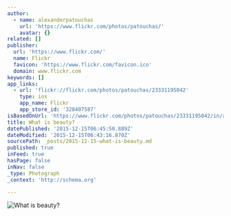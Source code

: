 ```yaml
---
author:
  - name: alexanderpatouchas
    url: 'https://www.flickr.com/photos/patouchas/'
    avatar: {}
related: []
publisher:
  url: 'https://www.flickr.com/'
  name: Flickr
  favicon: 'https://www.flickr.com/favicon.ico'
  domain: www.flickr.com
keywords: []
app_links:
  - url: 'flickr://flickr.com/photos/patouchas/23331195042'
    type: ios
    app_name: Flickr
    app_store_id: '328407587'
isBasedOnUrl: 'https://www.flickr.com/photos/patouchas/23331195042/in/album-72157661709438962/'
title: What is beauty?
datePublished: '2015-12-15T06:45:50.889Z'
dateModified: '2015-12-15T06:43:16.870Z'
sourcePath: _posts/2015-12-15-what-is-beauty.md
published: true
inFeed: true
hasPage: false
inNav: false
_type: Photograph
_context: 'http://schema.org'

---
```

![What is beauty&quest;](https://farm1.staticflickr.com/673/23331195042_09af759aea_b.jpg)